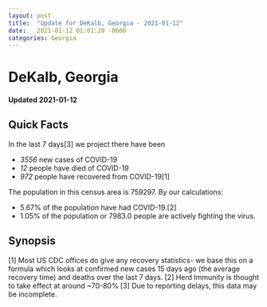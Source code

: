 ```yaml
---
layout: post
title:  "Update for DeKalb, Georgia - 2021-01-12"
date:   2021-01-12 01:01:29 -0600
categories: Georgia
---
```


# DeKalb, Georgia
#### Updated 2021-01-12

## Quick Facts

In the last 7 days[3] we project there have been
- *3556* new cases of COVID-19
- *12* people have died of COVID-19
- *972* people have recovered from COVID-19[1]

The population in this census area is 759297. By our calculations:
- 5.67% of the population have had COVID-19.[2]
- 1.05% of the population or 7983.0 people are actively fighting the virus.

## Synopsis




[1] Most US CDC offices do give any recovery statistics- we base this on a formula which looks at confirmed new cases
15 days ago (the average recovery time) and deaths over the last 7 days.
[2] Herd Immunity is thought to take effect at around ~70-80%
[3] Due to reporting delays, this data may be incomplete. 
    